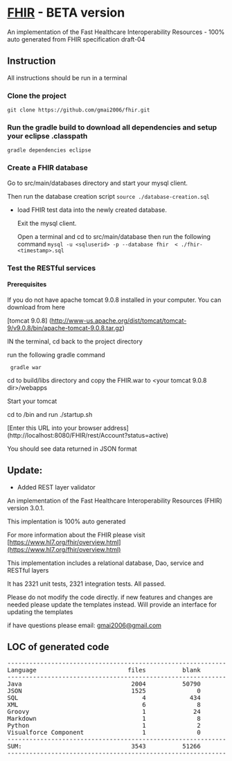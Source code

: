 # [FHIR](www.FHIR.org) - BETA version

An implementation of the Fast Healthcare Interoperability Resources - 100% auto generated from FHIR specification draft-04

## Instruction
All instructions should be run in a terminal

### Clone the project
```git clone https://github.com/gmai2006/fhir.git```

### Run the gradle build to download all dependencies and setup your eclipse .classpath
```gradle dependencies eclipse```

### Create a FHIR database
  Go to src/main/databases directory and start your mysql client.
  
  Then run the database creation script
```source ./database-creation.sql```

- load FHIR test data into the newly created database.

  Exit the mysql client.  
  
  Open a terminal and cd to src/main/database then run the following command
```mysql -u <sqluserid> -p --database fhir  < ./fhir-<timestamp>.sql```

### Test the RESTful services

#### Prerequisites
  
  If you do not have apache tomcat 9.0.8 installed in your computer.  You can download from here
  
  [tomcat 9.0.8] (http://www-us.apache.org/dist/tomcat/tomcat-9/v9.0.8/bin/apache-tomcat-9.0.8.tar.gz)

  IN the terminal, cd back to the project directory
  
  run the following gradle command
  
  ``` gradle war```
  
  cd to build/libs directory and copy the FHIR.war to <your tomcat 9.0.8 dir>/webapps
  
  Start your tomcat 
  
  cd to <your tomcat dir>/bin and run ./startup.sh
  
  [Enter this URL into your browser address] (http://localhost:8080/FHIR/rest/Account?status=active)
  
  You should see data returned in JSON format


## Update:
- Added REST layer validator


An implementation of the Fast Healthcare Interoperability Resources (FHIR) version 3.0.1.

This implentation is 100% auto generated

For more information about the FHIR please visit [https://www.hl7.org/fhir/overview.html](https://www.hl7.org/fhir/overview.html)

This implementation includes a relational database, Dao, service and RESTful layers

It has 2321 unit tests, 2321 integration tests. All passed.

Please do not modify the code directly.  if new features and changes are needed please update the templates instead.
Will provide an interface for updating the templates

if have questions please email: gmai2006@gmail.com

## LOC of generated code
<pre>
-----------------------------------------------------------------------------------
Language                         files          blank        comment           code
-----------------------------------------------------------------------------------
Java                              2004          50790          97986         327274
JSON                              1525              0              0         314856
SQL                                  4            434           1725          19054
XML                                  6              8              6            910
Groovy                               1             24              5             57
Markdown                             1              8              0             27
Python                               1              2              0             21
Visualforce Component                1              0              0             11
-----------------------------------------------------------------------------------
SUM:                              3543          51266          99722         662210
-----------------------------------------------------------------------------------
</pre>

